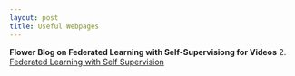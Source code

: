 ```yaml
---
layout: post 
title: Useful Webpages
---
```


**Flower Blog on Federated Learning with Self-Supervisiong for Videos**
2. [Federated Learning with Self Supervision](https://flower.dev/blog/2023-04-05-federated-learning-with-self-supervision/)
